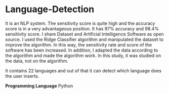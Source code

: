 # Language-Detection

It is an NLP system. The sensitivity score is quite high and the accuracy score is in a very advantageous position. It has 97% accuracy and 98.4% sensitivity score. I share Dataset and Artificial Intelligence Software as open source. I used the Ridge Classifier algorithm and manipulated the dataset to improve the algorithm. In this way, the sensitivity rate and score of the software has been increased. In addition, I adapted the data according to the algorithm and made the algorithm work. In this study, it was studied on the data, not on the algorithm.

It contains 22 languages and out of that it can detect which language does the user inserts. 

**Programming Language**
Python
